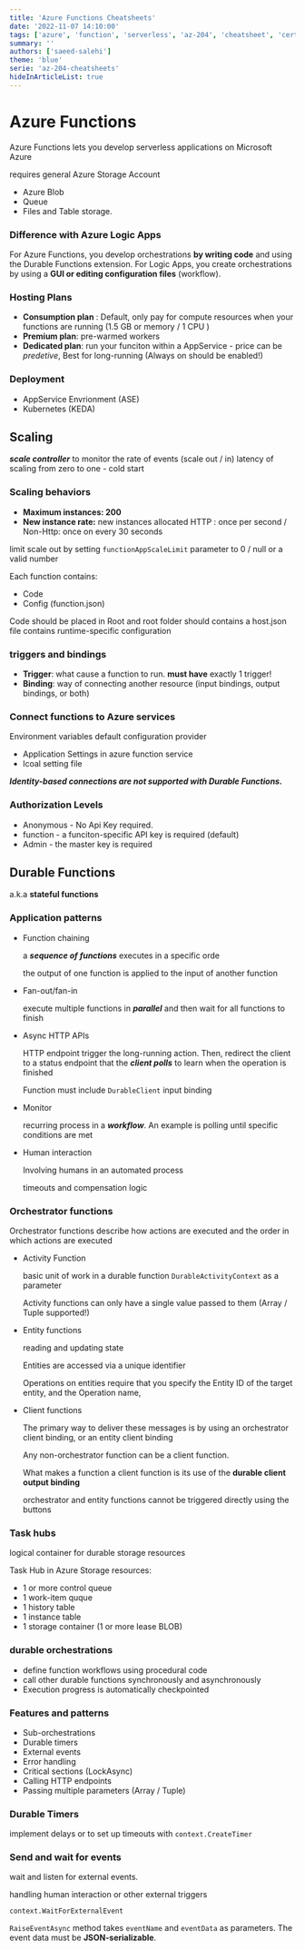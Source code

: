 ```yaml
---
title: 'Azure Functions Cheatsheets'
date: '2022-11-07 14:10:00'
tags: ['azure', 'function', 'serverless', 'az-204', 'cheatsheet', 'certification', 'exam']
summary: ''
authors: ['saeed-salehi']
theme: 'blue'
serie: 'az-204-cheatsheets'
hideInArticleList: true
---
```


# Azure Functions

Azure Functions lets you develop serverless applications on Microsoft Azure

requires general Azure Storage Account

- Azure Blob
- Queue
- Files and Table storage.

### Difference with Azure Logic Apps

For Azure Functions, you develop orchestrations **by writing code** and using the Durable Functions extension.
For Logic Apps, you create orchestrations by using a **GUI or editing configuration files** (workflow).

### Hosting Plans

- **Consumption plan** : Default, only pay for compute resources when your functions are running (1.5 GB or memory / 1 CPU )
- **Premium plan**: pre-warmed workers
- **Dedicated plan**: run your funciton within a AppService - price can be _predetive_, Best for long-running (Always on should be enabled!)

### Deployment

- AppService Envrionment (ASE)
- Kubernetes (KEDA)

## Scaling

**_scale controller_** to monitor the rate of events (scale out / in)
latency of scaling from zero to one - cold start

### Scaling behaviors

- **Maximum instances: 200**
- **New instance rate:** new instances allocated HTTP : once per second / Non-Http: once on every 30 seconds

limit scale out by setting `functionAppScaleLimit` parameter to 0 / null or a valid number

Each function contains:

- Code
- Config (function.json)

Code should be placed in Root and root folder should contains a
host.json file contains runtime-specific configuration

### triggers and bindings

- **Trigger**: what cause a function to run. **must have** exactly 1 trigger!
- **Binding**: way of connecting another resource (input bindings, output bindings, or both)

### Connect functions to Azure services

Environment variables default configuration provider

- Application Settings in azure function service
- lcoal setting file

**_Identity-based connections are not supported with Durable Functions._**

### Authorization Levels

- Anonymous - No Api Key required.
- function - a funciton-specific API key is required (default)
- Admin - the master key is required

## Durable Functions

a.k.a **stateful functions**

### Application patterns

- Function chaining

  a **_sequence of functions_** executes in a specific orde

  the output of one function is applied to the input of another function

- Fan-out/fan-in

  execute multiple functions in **_parallel_** and then wait for all functions to finish

- Async HTTP APIs

  HTTP endpoint trigger the long-running action. Then, redirect the client to a status endpoint that the **_client polls_** to learn when the operation is
  finished

  Function must include `DurableClient` input binding

- Monitor

  recurring process in a **_workflow_**. An example is polling until specific conditions are met

- Human interaction

  Involving humans in an automated process

  timeouts and compensation logic

### Orchestrator functions

Orchestrator functions describe how actions are executed and the order in which actions are executed

- Activity Function

  basic unit of work in a durable function
  `DurableActivityContext` as a parameter

  Activity functions can only have a single value passed to them (Array / Tuple supported!)

- Entity functions

  reading and updating state

  Entities are accessed via a unique identifier

  Operations on entities require that you specify the Entity ID of the target entity, and the Operation name,

- Client functions

  The primary way to deliver these messages is by using an orchestrator client binding, or an entity client binding

  Any non-orchestrator function can be a client function.

  What makes a function a client function is its use of the **durable client output binding**

  orchestrator and entity functions cannot be triggered directly using the buttons

### Task hubs

logical container for durable storage resources

Task Hub in Azure Storage resources:

- 1 or more control queue
- 1 work-item quque
- 1 history table
- 1 instance table
- 1 storage container (1 or more lease BLOB)

### durable orchestrations

- define function workflows using procedural code
- call other durable functions synchronously and asynchronously
- Execution progress is automatically checkpointed

### Features and patterns

- Sub-orchestrations
- Durable timers
- External events
- Error handling
- Critical sections (LockAsync)
- Calling HTTP endpoints
- Passing multiple parameters (Array / Tuple)

### Durable Timers

implement delays or to set up timeouts with
`context.CreateTimer`

### Send and wait for events

wait and listen for external events.

handling human interaction or other external triggers

`context.WaitForExternalEvent`

`RaiseEventAsync` method takes `eventName` and `eventData` as parameters. The event data must be **JSON-serializable**.
